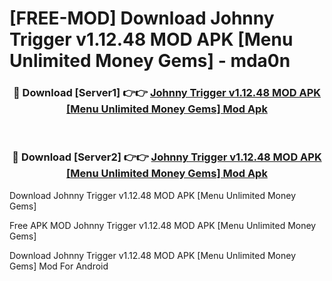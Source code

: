 # [FREE-MOD] Download Johnny Trigger v1.12.48 MOD APK [Menu Unlimited Money Gems] - mda0n


<div align="center">
<h3>🔴 Download [Server1] 👉👉 <a href="https://apk-comot.site?title=Johnny_Trigger_v1.12.48_MOD_APK_[Menu_Unlimited_Money_Gems]">Johnny Trigger v1.12.48 MOD APK [Menu Unlimited Money Gems] Mod Apk</a></h3><br>

<h3>🔴 Download [Server2] 👉👉 <a href="https://apk-comot.site?title=Johnny_Trigger_v1.12.48_MOD_APK_[Menu_Unlimited_Money_Gems]">Johnny Trigger v1.12.48 MOD APK [Menu Unlimited Money Gems] Mod Apk</a></h3>
</div>



Download Johnny Trigger v1.12.48 MOD APK [Menu Unlimited Money Gems] 

Free APK MOD Johnny Trigger v1.12.48 MOD APK [Menu Unlimited Money Gems] 

Download Johnny Trigger v1.12.48 MOD APK [Menu Unlimited Money Gems] Mod For Android
